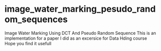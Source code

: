 # image_water_marking_pesudo_random_sequences
Image Water Marking Using DCT  And Pseudo Random Sequence
This is an implementation for a paper I did as an excersice for Data Hding course
Hope you find it usefull

